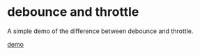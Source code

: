 # debounce and throttle

A simple demo of the difference between debounce and throttle.

[demo](https://regchiu.github.io/debounce-and-throttle/)
